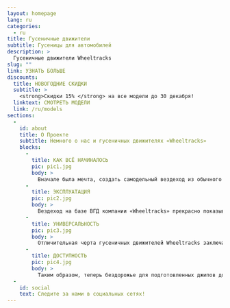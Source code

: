 ```yaml
---
layout: homepage
lang: ru
categories:
  - ru
title: Гусеничные движители
subtitle: Гусеницы для автомобилей
description: >
  Гусеничные движители Wheeltracks
slug: ""
link: УЗНАТЬ БОЛЬШЕ
discounts:
  title: НОВОГОДНИЕ СКИДКИ
  subtitle: >
    <strong>Скидки 15% </strong> на все модели до 30 декабря!
  linktext: СМОТРЕТЬ МОДЕЛИ
  link: /ru/models
sections:
  -
    id: about
    title: О Проекте
    subtitle: Немного о нас и гусеничных движителях «Wheeltracks»
    blocks:
      -
        title: КАК ВСЁ НАЧИНАЛОСЬ
        pic: pic1.jpg
        body: >
          Вначале была мечта, создать самодельный вездеход из обычного автомобиля. В 2001 году автомобиль Нива был впервые поставлен на гусеничные движители будущими владельцами компании «Wheeltracks». Компания предоставляет свою продукцию на российском рынке с 2007 года.
      -
        title: ЭКСПЛУАТАЦИЯ
        pic: pic2.jpg
        body: >
          Вездеход на базе ВГД компании «Wheeltracks» прекрасно показывает себя не только в зимний период, но и в летнее время на бездорожье. Возможность использовать гусеничные движители на легковых машинах и внедорожниках позволяют с легкостью использовать обычный автомобиль для рыбалки и охоты в труднопроходимой местности.
      -
        title: УНИВЕРСАЛЬНОСТЬ
        pic: pic3.jpg
        body: >
          Отличительная черта гусеничных движителей Wheeltracks заключается в универсальности конструкции, которая позволяет, имея один комплект движителей, превращать любой автомобиль в самодельный гусеничный вездеход с повышенной проходимостью.
      -
        title: ДОСТУПНОСТЬ
        pic: pic4.jpg
        body: >
          Таким образом, теперь бездорожье для подготовленных джипов доступно и владельцам легковых автомобилей. За 30 минут, с помощью гусеничных движителей Wheeltracks, Вы превратите любимую машину в настоящий вездеход для охоты и рыбалки, или для других нужных Вам целей.
  -
    id: social
    text: Следите за нами в социальных сетях!
---
```

